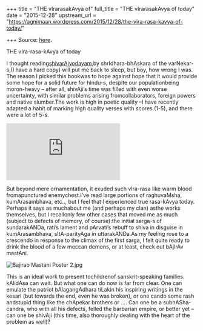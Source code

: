 +++
title = "THE vIrarasakAvya of"
full_title = "THE vIrarasakAvya of today"
date = "2015-12-28"
upstream_url = "https://agnimaan.wordpress.com/2015/12/28/the-vira-rasa-kavya-of-today/"

+++
Source: [here](https://agnimaan.wordpress.com/2015/12/28/the-vira-rasa-kavya-of-today/).

THE vIra-rasa-kAvya of today

I thought
reading[shivarAjyodayam](https://archive.org/details/shivarAjyodayam),by
shrIdhara-bhAskara of the varNekar-s,(I have a hard copy) will put me
back to sleep, but boy, how wrong I was. The reason I picked this
bookwas to hope against hope that it would provide some hope for a
solid future for hindu-s, despite our populationbeing moron-heavy –
after all, shivAji’s time was filled with even worse uncertainty, with
similar problems arising fromcollaborators, foreign powers and native
slumber.The work is high in poetic quality –I have recently adapted a
habit of marking high quality verses with scores (1-5), and there were a
lot of 5-s.

![](https://ia601308.us.archive.org/BookReader/BookReaderImages.php?zip=/32/items/shivarAjyodayam/Shivarajyodayam%201_jp2.zip&file=Shivarajyodayam%201_jp2/Shivarajyodayam%201_0000.jp2&scale=8&rotate=0)

But beyond mere ornamentation, it exuded such vIra-rasa like warm blood
fromapunctured enemychest.I’ve read large portions of raghuvaMsha,
kumArasambhava, etc.., but I feel that I experienced true rasa-kAvya
today. Perhaps it says as muchabout me (and perhaps my clan) asthe
works themselves, but I recallonly few other cases that moved me as
much (subject to defects of memory, of course):the initial sarga-s of
sundarakANDa, rati’s lament and pArvati’s rebuff to shiva in disguise in
kumArasambhava, sItA-parityAga in uttarakANDa.As my feeling rose to a
crescendo in response to the climax of the first sarga, I felt quite
ready to drink the blood of a few meccan demons, or at least, check out
bAjIrAv mastAni.

![Bajirao Mastani Poster
2.jpg](https://upload.wikimedia.org/wikipedia/en/thumb/5/52/Bajirao_Mastani_Poster_2.jpg/220px-Bajirao_Mastani_Poster_2.jpg)

This is an ideal work to present tochildrenof sanskrit-speaking
families. kAlidAsa can wait. But what one can do now is far from clear.
One can emulate the patriot bAlagangAdhara tiLakin his inspiring
writings in the kesarI (but towards the end, even he was broken), or one
cando some rash andstupid thing like the chApekar brothers or …. Can
one be a subhASha-candra, who with all his defects, felled the barbarian
empire, or better yet – can one be shivAji (this time, also thoroughly
dealing with the heart of the problem as well)?

